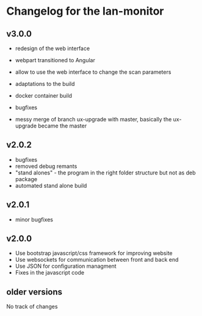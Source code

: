 # Changelog for the lan-monitor

## v3.0.0

- redesign of the web interface
- webpart transitioned to Angular
- allow to use the web interface to change the scan parameters
- adaptations to the build
- docker container build
- bugfixes

- messy merge of branch ux-upgrade with master, basically the ux-upgrade became the master

## v2.0.2

- bugfixes
- removed debug remants
- "stand alones" - the program in the right folder structure but not as deb package
- automated stand alone build

## v2.0.1

- minor bugfixes

## v2.0.0

- Use bootstrap javascript/css framework for improving website
- Use websockets for communication between front and back end
- Use JSON for configuration managment
- Fixes in the javascript code  

## older versions

No track of changes